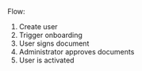 Flow:

1. Create user
2. Trigger onboarding
3. User signs document
4. Administrator approves documents
5. User is activated
